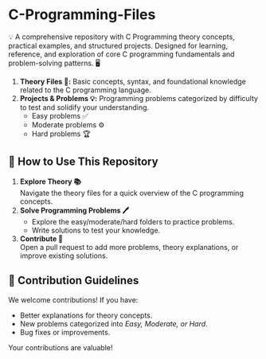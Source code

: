 # C-Programming-Files
💡 A comprehensive repository with C Programming theory concepts, practical examples, and structured projects. Designed for learning, reference, and exploration of core C programming fundamentals and problem-solving patterns. 🖥️

1. **Theory Files 📄:** Basic concepts, syntax, and foundational knowledge related to the C programming language.
2. **Projects & Problems 💡:** Programming problems categorized by difficulty to test and solidify your understanding.
   - Easy problems ✅
   - Moderate problems ⚙️
   - Hard problems 🏆


## 💾 **How to Use This Repository**

1. **Explore Theory 📚**  
   Navigate the theory files for a quick overview of the C programming concepts.
2. **Solve Programming Problems 🖊️**  
   - Explore the easy/moderate/hard folders to practice problems.
   - Write solutions to test your knowledge.
3. **Contribute 🤝**  
   Open a pull request to add more problems, theory explanations, or improve existing solutions.


## 🤝 **Contribution Guidelines**

We welcome contributions! If you have:
- Better explanations for theory concepts.
- New problems categorized into *Easy, Moderate, or Hard*.
- Bug fixes or improvements.

Your contributions are valuable! 
